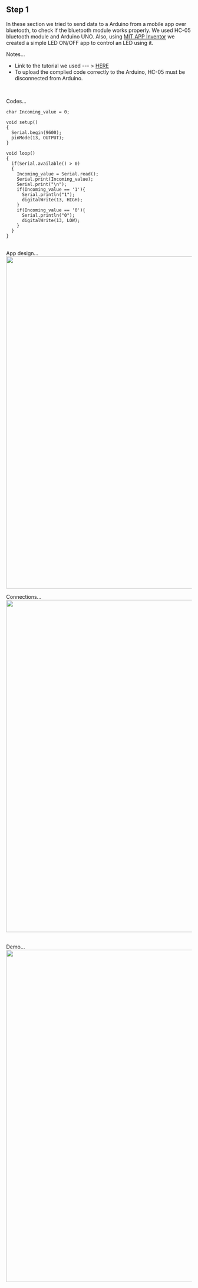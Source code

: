 



## Step 1
In these section we tried to send data to a Arduino from a mobile app over bluetooth, to check if the bluetooth module works properly. We used HC-05 bluetooth module and Arduino UNO. Also, using <a href="http://ai2.appinventor.mit.edu/">MIT APP Inventor</a> we created a simple LED ON/OFF app to control an LED using it.<br />

Notes...
- Link to the tutorial we used --- > <a href="https://www.youtube.com/watch?v=aQcJ4uHdQEA"> HERE</a> <br />
- To upload the complied code correctly to the Arduino, HC-05 must be disconnected from Arduino.

<br />

Codes...

```
char Incoming_value = 0;
                
void setup() 
{
  Serial.begin(9600);         
  pinMode(13, OUTPUT);       
}

void loop()
{
  if(Serial.available() > 0)  
  {
    Incoming_value = Serial.read();      
    Serial.print(Incoming_value);        
    Serial.print("\n");        
    if(Incoming_value == '1'){
      Serial.println("1");             
      digitalWrite(13, HIGH);
    } 
    if(Incoming_value == '0'){
      Serial.println("0");       
      digitalWrite(13, LOW);
    }  
  }                            
}
```


<br />
App design...
<img src="https://github.com/shshjmakerspace/ArduinoUnity3D/blob/main/Arduino%20Unity3D%20Bluetooth%20Connection/-media/-media/app.JPG" width="900"/>


Connections...
<img src="https://github.com/shshjmakerspace/ArduinoUnity3D/blob/main/Arduino%20Unity3D%20Bluetooth%20Connection/-media/-media/details.jpg" width="900"/>




<br />
Demo...
<img src="https://github.com/shshjmakerspace/ArduinoUnity3D/blob/main/Arduino%20Unity3D%20Bluetooth%20Connection/-media/-media/bluetooth-hc05-demo.gif" width="900"/>



